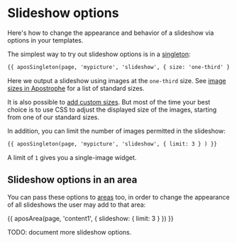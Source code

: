 # Slideshow options

Here's how to change the appearance and behavior of a slideshow via options in your templates.

The simplest way to try out slideshow options is in a [singleton](../getting-started/adding-editable-content-areas-to-your-page.html):

```html
{{ aposSingleton(page, 'mypicture', 'slideshow', { size: 'one-third' } ) }}
```

Here we output a slideshow using images at the `one-third` size. See [image sizes in Apostrophe](image-sizes-in-apostrophe.html) for a list of standard sizes.

It is also possible to [add custom sizes](custom-image-sizes.html). But  most of the time your best choice is to use CSS to adjust the displayed size of the images, starting from one of our standard sizes.

In addition, you can limit the number of images permitted in the slideshow:

```html
{{ aposSingleton(page, 'mypicture', 'slideshow', { limit: 3 } ) }}
```

A limit of `1` gives you a single-image widget.

## Slideshow options in an area

You can pass these options to [areas](../getting-started/adding-editable-content-areas-to-your-page.html) too, in order to change the appearance of all slideshows the user may add to that area:

{{ aposArea(page, 'content1', { slideshow: { limit: 3 }  }) }}

TODO: document more slideshow options.

